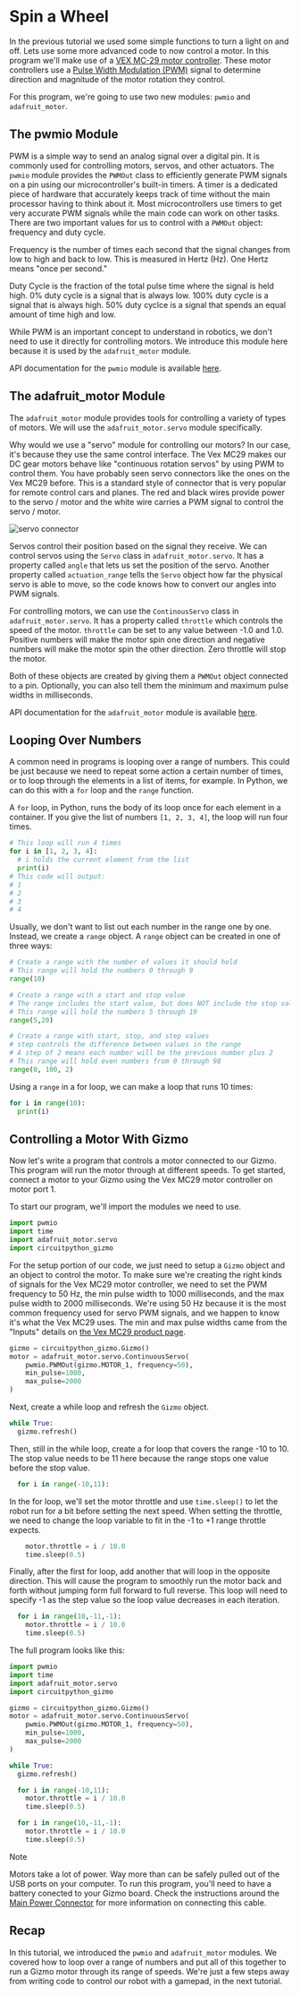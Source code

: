 # Spin a Wheel

In the previous tutorial we used some simple functions to turn a light
on and off.  Lets use some more advanced code to now control a motor.
In this program we'll make use of a
[VEX MC-29 motor controller](https://www.vexrobotics.com/276-2193.html).
These motor controllers use a
[Pulse Width Modulation (PWM)](https://en.wikipedia.org/wiki/Pulse-width_modulation)
signal to determine direction and magnitude of the motor rotation they
control.

For this program, we're going to use two new modules: `pwmio` and
`adafruit_motor`.

## The pwmio Module

PWM is a simple way to send an analog signal over a digital pin. It is
commonly used for controlling motors, servos, and other actuators. The
`pwmio` module provides the `PWMOut` class to efficiently generate PWM
signals on a pin using our microcontroller's built-in timers. A timer
is a dedicated piece of hardware that accurately keeps track of time
without the main processor having to think about it. Most microcontrollers
use timers to get very accurate PWM signals while the main code can work
on other tasks. There are two important values for us to control with a
`PWMOut` object: frequency and duty cycle.

Frequency is the number of times each second that the signal changes from
low to high and back to low. This is measured in Hertz (Hz). One Hertz
means "once per second."

Duty Cycle is the fraction of the total pulse time where the signal is
held high. 0% duty cycle is a signal that is always low. 100% duty cycle
is a signal that is always high. 50% duty cyclce is a signal that spends
an equal amount of time high and low.

While PWM is an important concept to understand in robotics, we don't need
to use it directly for controlling motors. We introduce this module here
because it is used by the `adafruit_motor` module.

API documentation for the `pwmio` module is available
[here](https://docs.circuitpython.org/en/latest/shared-bindings/pwmio/index.html).

## The adafruit_motor Module

The `adafruit_motor` module provides tools for controlling a variety of
types of motors. We will use the `adafruit_motor.servo` module specifically.

Why would we use a "servo" module for controlling our motors? In our case,
it's because they use the same control interface. The Vex MC29 makes our
DC gear motors behave like "continuous rotation servos" by using PWM to
control them. You have probably seen servo connectors like the ones
on the Vex MC29 before. This is a standard style of connector that is very
popular for remote control cars and planes. The red and black wires
provide power to the servo / motor and the white wire carries a PWM signal
to control the servo / motor. 

![servo connector](../../img/servo_connector.png)

Servos control their position based on the signal they receive. We can
control servos using the `Servo` class in `adafruit_motor.servo`. It has a
property called `angle` that lets us set the position of the servo.
Another property called `actuation_range` tells the `Servo` object how far
the physical servo is able to move, so the code knows how to convert our
angles into PWM signals.

For controlling motors, we can use the `ContinousServo` class in
`adafruit_motor.servo`. It has a property called `throttle` which controls
the speed of the motor. `throttle` can be set to any value between -1.0
and 1.0. Positive numbers will make the motor spin one direction and
negative numbers will make the motor spin the other direction. Zero
throttle will stop the motor.

Both of these objects are created by giving them a `PWMOut` object
connected to a pin. Optionally, you can also tell them the minimum and
maximum pulse widths in milliseconds.

API documentation for the `adafruit_motor` module is available
[here](https://docs.circuitpython.org/projects/motor/en/latest/api.html).


## Looping Over Numbers

A common need in programs is looping over a range of numbers. This could
be just because we need to repeat some action a certain number of times,
or to loop through the elements in a list of items, for example. In
Python, we can do this with a `for` loop and the `range` function.

A `for` loop, in Python, runs the body of its loop once for each element in a
container. If you give the list of numbers `[1, 2, 3, 4]`, the loop
will run four times.

```Python
# This loop will run 4 times
for i in [1, 2, 3, 4]:
  # i holds the current element from the list
  print(i)
# This code will output:
# 1
# 2
# 3
# 4
```

Usually, we don't want to list out each number in the range one by one.
Instead, we create a `range` object. A `range` object can be created in
one of three ways:

```Python
# Create a range with the number of values it should hold
# This range will hold the numbers 0 through 9
range(10)

# Create a range with a start and stop value
# The range includes the start value, but does NOT include the stop value
# This range will hold the numbers 5 through 19
range(5,20)

# Create a range with start, stop, and step values
# step controls the difference between values in the range
# A step of 2 means each number will be the previous number plus 2
# This range will hold even numbers from 0 through 98
range(0, 100, 2)
```

Using a `range` in a for loop, we can make a loop that runs 10 times:

```Python
for i in range(10):
  print(i)
```

## Controlling a Motor With Gizmo

Now let's write a program that controls a motor connected to our Gizmo.
This program will run the motor through at different speeds. To get
started, connect a motor to your Gizmo using the Vex MC29 motor controller
on motor port 1.

To start our program, we'll import the modules we need to use.

```Python
import pwmio
import time
import adafruit_motor.servo
import circuitpython_gizmo
```

For the setup portion of our code, we just need to setup a `Gizmo` object
and an object to control the motor. To make sure we're creating the right
kinds of signals for the Vex MC29 motor controller, we need to set the PWM
frequency to 50 Hz, the min pulse width to 1000 milliseconds, and the max
pulse width to 2000 milliseconds. We're using 50 Hz because it is the most
common frequency used for servo PWM signals, and we happen to know it's
what the Vex MC29 uses. The min and max pulse widths came from the
"Inputs" details on
[the Vex MC29 product page](https://www.vexrobotics.com/276-2193.html#attr-vex_inputs).

```Python
gizmo = circuitpython_gizmo.Gizmo()
motor = adafruit_motor.servo.ContinuousServo(
    pwmio.PWMOut(gizmo.MOTOR_1, frequency=50),
    min_pulse=1000,
    max_pulse=2000
)
```

Next, create a while loop and refresh the `Gizmo` object.

```Python
while True:
  gizmo.refresh()
```

Then, still in the while loop, create a for loop that covers the range -10
to 10. The stop value needs to be 11 here because the range stops one
value before the stop value.

```Python
  for i in range(-10,11):
```

In the for loop, we'll set the motor throttle and use `time.sleep()` to
let the robot run for a bit before setting the next speed. When setting
the throttle, we need to change the loop variable to fit in the -1 to +1
range throttle expects.

```Python
    motor.throttle = i / 10.0
    time.sleep(0.5)
```

Finally, after the first for loop, add another that will loop in the
opposite direction. This will cause the program to smoothly run the motor
back and forth without jumping form full forward to full reverse. This
loop will need to specify -1 as the step value so the loop value decreases
in each iteration.

```Python
  for i in range(10,-11,-1):
    motor.throttle = i / 10.0
    time.sleep(0.5)
```

The full program looks like this:

```Python
import pwmio
import time
import adafruit_motor.servo
import circuitpython_gizmo

gizmo = circuitpython_gizmo.Gizmo()
motor = adafruit_motor.servo.ContinuousServo(
    pwmio.PWMOut(gizmo.MOTOR_1, frequency=50),
    min_pulse=1000,
    max_pulse=2000
)

while True:
  gizmo.refresh()

  for i in range(-10,11):
    motor.throttle = i / 10.0
    time.sleep(0.5)

  for i in range(10,-11,-1):
    motor.throttle = i / 10.0
    time.sleep(0.5)
```

> [!NOTE]
>
> Motors take a lot of power.  Way more than can be safely pulled out
> of the USB ports on your computer.  To run this program, you'll need
> to have a battery conected to your Gizmo board.  Check the
> instructions around the [Main Power
> Connector](/startup/index.md#main-power-connector) for more
> information on connecting this cable.

## Recap

In this tutorial, we introduced the `pwmio` and `adafruit_motor` modules.
We covered how to loop over a range of numbers and put all of this
together to run a Gizmo motor through its range of speeds. We're just a
few steps away from writing code to control our robot with a gamepad, in
the next tutorial.
